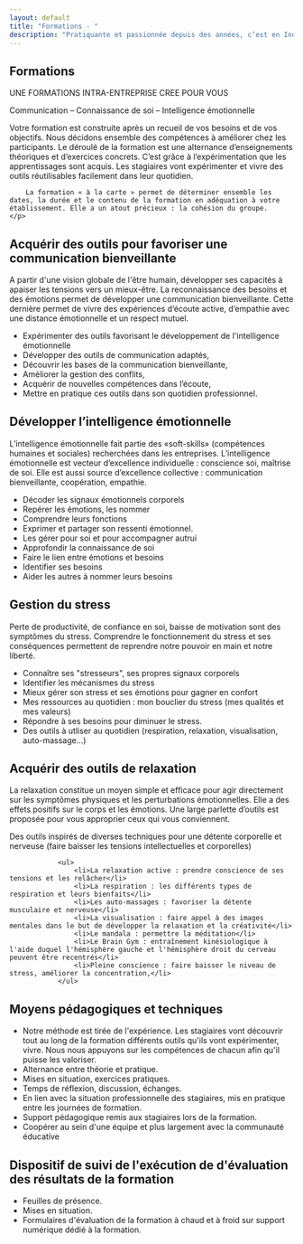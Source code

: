 ```yaml
---
layout: default
title: "Formations - "
description: "Pratiquante et passionnée depuis des années, c’est en Indonésie que je me forme au Hatha et Vinyasa yoga, dans le respect des traditions yogiques."
---
```


<div class="infobox">
	<h2>Formations</h2>
	<p>
		UNE FORMATIONS INTRA-ENTREPRISE CREE POUR VOUS 
	</p>
	<p>
		Communication – Connaissance de soi – Intelligence émotionnelle
	</p>
	<p>
		Votre formation est construite après un recueil de vos besoins et de vos objectifs. Nous décidons ensemble des compétences à améliorer chez les participants. Le déroulé de la formation est une alternance d’enseignements théoriques et d’exercices concrets.  C’est grâce à l’expérimentation que les apprentissages sont acquis. Les stagiaires vont expérimenter et vivre des outils réutilisables facilement dans leur quotidien. 

		La formation « à la carte » permet de déterminer ensemble les dates, la durée et le contenu de la formation en adéquation à votre établissement. Elle a un atout précieux : la cohésion du groupe. 
	</p>
</div>


<div class="infobox school-modules">
			<h2>Acquérir des outils pour favoriser une communication bienveillante</h2>
			<p>
				A partir d'une vision globale de l'être humain, développer ses capacités à apaiser les tensions vers un mieux-être. La reconnaissance des besoins et des émotions permet de développer une communication bienveillante. Cette dernière permet de vivre des expériences d’écoute active, d’empathie avec une distance émotionnelle et un respect mutuel. 
			</p>
				<ul>
					<li>Expérimenter des outils favorisant le développement de l'intelligence émotionnelle</li>
					<li>Développer des outils de communication adaptés, </li>
					<li>Découvrir les bases de la communication bienveillante, </li>
					<li>Améliorer la gestion des conflits,</li>
					<li>Acquérir de nouvelles compétences dans l’écoute,</li>
					<li>Mettre en pratique ces outils dans son quotidien professionnel.</li>
				</ul>
</div>

<div class="infobox school-modules">
			<h2>Développer l’intelligence émotionnelle</h2>
			<p>
				L’intelligence émotionnelle fait partie des «soft-skills» (compétences humaines et sociales) recherchées dans les entreprises. L’intelligence émotionnelle est vecteur d’excellence individuelle : conscience soi, maîtrise de soi. Elle est aussi source d’excellence collective : communication bienveillante, coopération, empathie. 
			</p>
				<ul>
					<li>Décoder les signaux émotionnels corporels </li>
					<li>Repérer les émotions, les nommer</li>
					<li>Comprendre leurs fonctions</li>
					<li>Exprimer et partager son ressenti émotionnel.</li>
					<li>Les gérer pour soi et pour accompagner autrui</li>
					<li>Approfondir la connaissance de soi</li>
					<li>Faire le lien entre émotions et besoins</li>
					<li>Identifier ses besoins</li>
					<li>Aider les autres à nommer leurs besoins</li>
				</ul>
</div>

<div class="infobox school-modules">
			<h2> Gestion du stress</h2>
			<p>
				Perte de productivité, de confiance en soi, baisse de motivation sont des symptômes du stress. Comprendre le fonctionnement du stress et ses conséquences permettent de reprendre notre pouvoir en main et notre liberté. 
			</p>
				<ul>
					<li>Connaître ses "stresseurs", ses propres signaux corporels</li>
					<li>Identifier les mécanismes du stress</li>
					<li>Mieux gérer son stress et ses émotions pour gagner en confort</li>
					<li>Mes ressources au quotidien : mon bouclier du stress (mes qualités et mes valeurs)</li>
					<li>Répondre à ses besoins pour diminuer le stress.</li>
					<li>Des outils à utliser au quotidien (respiration, relaxation, visualisation, auto-massage…)</li>
				</ul>
			<p>
			</p>
</div>


<div class="infobox school-modules">
			<h2>Acquérir des outils de relaxation</h2>
			<p>
				La relaxation constitue un moyen simple et efficace pour agir directement sur les symptômes physiques et les perturbations émotionnelles. Elle a des effets positifs sur le corps et les émotions. Une large parlette d’outils est proposée pour vous approprier ceux qui vous conviennent. 
			</p>
				Des outils inspirés de diverses techniques pour une détente corporelle et nerveuse (faire baisser les tensions intellectuelles et corporelles)
			<p>
			</p>

				<ul>
					<li>La relaxation active : prendre conscience de ses tensions et les relâcher</li>
					<li>La respiration : les différents types de respiration et leurs bienfaits</li>
					<li>Les auto-massages : favoriser la détente musculaire et nerveuse</li>
					<li>La visualisation : faire appel à des images mentales dans le but de développer la relaxation et la créativité</li>
					<li>Le mandala : permettre la méditation</li>
					<li>Le Brain Gym : entraînement kinésiologique à l'aide duquel l'hémisphère gauche et l'hémisphère droit du cerveau peuvent être recentrés</li>
					<li>Pleine conscience : faire baisser le niveau de stress, améliorer la concentration,</li>
				</ul>
</div>

<div class="infobox school-modules">
			<h2>Moyens pédagogiques et techniques</h2>
			<p>
			</p>
				<ul>
					<li>Notre méthode est tirée de l'expérience. Les stagiaires vont découvrir tout au long de la formation différents outils qu'ils vont expérimenter, vivre. Nous nous appuyons sur les compétences de chacun afin qu'il puisse les valoriser.</li>
					<li>Alternance entre théorie et pratique.</li>
					<li>Mises en situation, exercices pratiques.</li>
					<li>Temps de réflexion, discussion, échanges.</li>
					<li>En lien avec la situation professionnelle des stagiaires, mis en pratique entre les journées de formation.</li>
					<li>Support pédagogique remis aux stagiaires lors de la formation.</li>
					<li>Coopérer au sein d'une équipe et plus largement avec la communauté éducative</li>
				</ul>
			<h2>Dispositif de suivi de l'exécution de d'évaluation des résultats de la formation</h2>
			<p>
			</p>
				<ul>
					<li>Feuilles de présence.</li>
					<li>Mises en situation.</li>
					<li>Formulaires d'évaluation de la formation à chaud et à froid sur support numérique dédié à la formation.</li>
				</ul>
</div>
